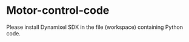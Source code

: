 # Motor-control-code

Please install Dynamixel SDK in the file (workspace) containing Python code.

